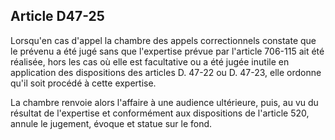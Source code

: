 Article D47-25
----
Lorsqu'en cas d'appel la chambre des appels correctionnels constate que le
prévenu a été jugé sans que l'expertise prévue par l'article 706-115 ait été
réalisée, hors les cas où elle est facultative ou a été jugée inutile en
application des dispositions des articles D. 47-22 ou D. 47-23, elle ordonne
qu'il soit procédé à cette expertise.

La chambre renvoie alors l'affaire à une audience ultérieure, puis, au vu du
résultat de l'expertise et conformément aux dispositions de l'article 520,
annule le jugement, évoque et statue sur le fond.

